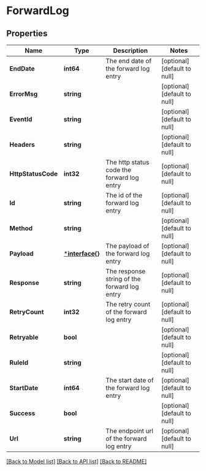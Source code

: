 # ForwardLog

## Properties
Name | Type | Description | Notes
------------ | ------------- | ------------- | -------------
**EndDate** | **int64** | The end date of the forward log entry | [optional] [default to null]
**ErrorMsg** | **string** |  | [optional] [default to null]
**EventId** | **string** |  | [optional] [default to null]
**Headers** | **string** |  | [optional] [default to null]
**HttpStatusCode** | **int32** | The http status code the forward log entry | [optional] [default to null]
**Id** | **string** | The id of the forward log entry | [optional] [default to null]
**Method** | **string** |  | [optional] [default to null]
**Payload** | [***interface{}**](interface{}.md) | The payload of the forward log entry | [optional] [default to null]
**Response** | **string** | The response string of the forward log entry | [optional] [default to null]
**RetryCount** | **int32** | The retry count of the forward log entry | [optional] [default to null]
**Retryable** | **bool** |  | [optional] [default to null]
**RuleId** | **string** |  | [optional] [default to null]
**StartDate** | **int64** | The start date of the forward log entry | [optional] [default to null]
**Success** | **bool** |  | [optional] [default to null]
**Url** | **string** | The endpoint url of the forward log entry | [optional] [default to null]

[[Back to Model list]](../README.md#documentation-for-models) [[Back to API list]](../README.md#documentation-for-api-endpoints) [[Back to README]](../README.md)


